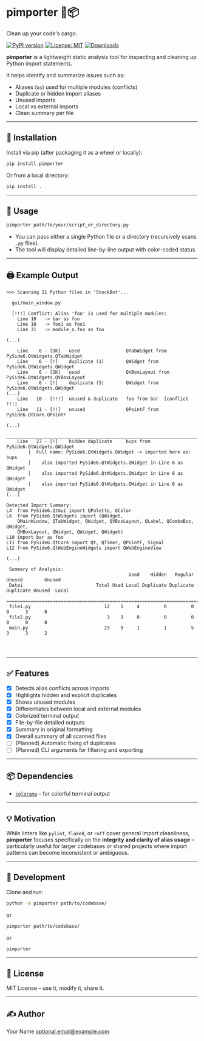 # pimporter 🐍📦
Clean up your code's cargo.

<!-- [![Build](https://github.com/yourusername/pimporter/actions/workflows/test.yml/badge.svg)](https://github.com/yourusername/pimporter/actions) -->
[![PyPI version](https://img.shields.io/pypi/v/pimporter.svg)](https://pypi.org/project/pimporter/)
[![License: MIT](https://img.shields.io/badge/License-MIT-yellow.svg)](https://opensource.org/licenses/MIT)
[![Downloads](https://img.shields.io/pypi/dm/pimporter.svg)](https://pypi.org/project/pimporter/)

**pimporter** is a lightweight static analysis tool for inspecting and cleaning up Python import statements.

It helps identify and summarize issues such as:

- Aliases (`as`) used for multiple modules (conflicts)
- Duplicate or hidden import aliases
- Unused imports
- Local vs external imports
- Clean summary per file

---

## 🔧 Installation

Install via pip (after packaging it as a wheel or locally):

```bash
pip install pimporter
```

Or from a local directory:

```bash
pip install .
```

---

## 🚀 Usage

```bash
pimporter path/to/your/script_or_directory.py
```

* You can pass either a single Python file or a directory (recursively scans `.py` files).
* The tool will display detailed line-by-line output with color-coded status.

---

## 🖨️ Example Output

```text
>>> Scanning 11 Python files in 'StockBot'...
 
  gui/main_window.py

  [!!!] Conflict: Alias 'foo' is used for multiple modules:
    Line 10   -> bar as foo
    Line 18   -> foo1 as foo1
    Line 31   -> module_a.foo as foo
  
(...)
    
    Line    6 - [OK]   used                 QTabWidget from PySide6.QtWidgets.QTabWidget
    Line    6 - [!]    duplicate (1)        QWidget from PySide6.QtWidgets.QWidget
    Line    6 - [OK]   used                 QVBoxLayout from PySide6.QtWidgets.QVBoxLayout
    Line    6 - [!]    duplicate (5)        QWidget from PySide6.QtWidgets.QWidget
(...)
    Line   10 - [!!!]  unused & duplicate   foo from bar  [conflict !!!]
    Line   11 - [!!]   unused               QPointF from PySide6.QtCore.QPointF

(...)
    ________________________________________________________________________________
    Line   27 - [!]    hidden duplicate     bups from PySide6.QtWidgets.QWidget
        |  Full name: PySide6.QtWidgets.QWidget -> imported here as: bups
        |    also imported PySide6.QtWidgets.QWidget in Line 6 as QWidget
        |    also imported PySide6.QtWidgets.QWidget in Line 6 as QWidget
        |    also imported PySide6.QtWidgets.QWidget in Line 6 as QWidget
(...)

Detected Import Summary:
L4  from PySide6.QtGui import QPalette, QColor
L6  from PySide6.QtWidgets import (QWidget,
    QMainWindow, QTabWidget, QWidget, QVBoxLayout, QLabel, QComboBox, QWidget,
    QHBoxLayout, QWidget, QWidget, QWidget)
L10 import bar as foo 
L11 from PySide6.QtCore import Qt, QTimer, QPointF, Signal
L12 from PySide6.QtWebEngineWidgets import QWebEngineView

(...)

 Summary of Analysis:
                                             Used    Hidden   Regular    Unused        Unused
 Datei                           Total Used Local Duplicate Duplicate Duplicate Unused  Local
 ============================================================================================
 file1.py                           12    5     4         0         0         0      3      0
 file2.py                            3    3     0         0         0         0      0      0
 main.py                            23    9     1         1         5         3      3      2




```

---

## ✅ Features

* [x] Detects alias conflicts across imports
* [x] Highlights hidden and explicit duplicates
* [x] Shows unused modules
* [x] Differentiates between local and external modules
* [x] Colorized terminal output
* [x] File-by-file detailed outputs
* [x] Summary in original formatting
* [x] Overall summary of all scanned files
* [ ] (Planned) Automatic fixing of duplicates
* [ ] (Planned) CLI arguments for filtering and exporting

---

## 📦 Dependencies

* [`colorama`](https://pypi.org/project/colorama/) – for colorful terminal output

---

## 💡 Motivation

While linters like `pylint`, `flake8`, or `ruff` cover general import cleanliness, **pimporter** focuses specifically on the **integrity and clarity of alias usage** – particularly useful for larger codebases or shared projects where import patterns can become inconsistent or ambiguous.

---

## 🧪 Development

Clone and run:

```bash
python -m pimporter path/to/codebase/
```
or
```bash
pimporter path/to/codebase/
```
or
```bash
pimporter
```

---

## 📄 License

MIT License – use it, modify it, share it.

---

## ✍️ Author

Your Name
[optional.email@example.com](mailto:optional.email@example.com)

